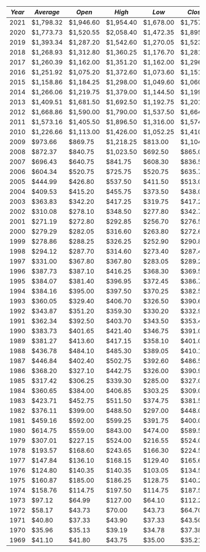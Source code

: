 |*Year*|*Average*|*Open*|*High*|*Low*|*Close*|*Change*|
| --- | --- | --- | --- | --- | --- | --- |
| 2021 | $1,798.32 | $1,946.60 | $1,954.40 | $1,678.00 | $1,757.40 | -7.27% |
| 2020 | $1,773.73 | $1,520.55 | $2,058.40 | $1,472.35 | $1,895.10 | 24.43% |
| 2019 | $1,393.34 | $1,287.20 | $1,542.60 | $1,270.05 | $1,523.00 | 18.83% |
| 2018 | $1,268.93 | $1,312.80 | $1,360.25 | $1,176.70 | $1,281.65 | -1.15% |
| 2017 | $1,260.39 | $1,162.00 | $1,351.20 | $1,162.00 | $1,296.50 | 12.57% |
| 2016 | $1,251.92 | $1,075.20 | $1,372.60 | $1,073.60 | $1,151.70 | 8.63% |
| 2015 | $1,158.86 | $1,184.25 | $1,298.00 | $1,049.60 | $1,060.20 | -11.59% |
| 2014 | $1,266.06 | $1,219.75 | $1,379.00 | $1,144.50 | $1,199.25 | -0.19% |
| 2013 | $1,409.51 | $1,681.50 | $1,692.50 | $1,192.75 | $1,201.50 | -27.79% |
| 2012 | $1,668.86 | $1,590.00 | $1,790.00 | $1,537.50 | $1,664.00 | 5.68% |
| 2011 | $1,573.16 | $1,405.50 | $1,896.50 | $1,316.00 | $1,574.50 | 11.65% |
| 2010 | $1,226.66 | $1,113.00 | $1,426.00 | $1,052.25 | $1,410.25 | 27.74% |
| 2009 | $973.66 | $869.75 | $1,218.25 | $813.00 | $1,104.00 | 27.63% |
| 2008 | $872.37 | $840.75 | $1,023.50 | $692.50 | $865.00 | 3.41% |
| 2007 | $696.43 | $640.75 | $841.75 | $608.30 | $836.50 | 31.59% |
| 2006 | $604.34 | $520.75 | $725.75 | $520.75 | $635.70 | 23.92% |
| 2005 | $444.99 | $426.80 | $537.50 | $411.50 | $513.00 | 17.12% |
| 2004 | $409.53 | $415.20 | $455.75 | $373.50 | $438.00 | 4.97% |
| 2003 | $363.83 | $342.20 | $417.25 | $319.75 | $417.25 | 21.74% |
| 2002 | $310.08 | $278.10 | $348.50 | $277.80 | $342.75 | 23.96% |
| 2001 | $271.19 | $272.80 | $292.85 | $256.70 | $276.50 | 1.41% |
| 2000 | $279.29 | $282.05 | $316.60 | $263.80 | $272.65 | -6.26% |
| 1999 | $278.86 | $288.25 | $326.25 | $252.90 | $290.85 | 1.18% |
| 1998 | $294.12 | $287.70 | $314.60 | $273.40 | $287.45 | -0.61% |
| 1997 | $331.00 | $367.80 | $367.80 | $283.05 | $289.20 | -21.74% |
| 1996 | $387.73 | $387.10 | $416.25 | $368.30 | $369.55 | -4.43% |
| 1995 | $384.07 | $381.40 | $396.95 | $372.45 | $386.70 | 1.10% |
| 1994 | $384.16 | $395.00 | $397.50 | $370.25 | $382.50 | -2.09% |
| 1993 | $360.05 | $329.40 | $406.70 | $326.50 | $390.65 | 17.35% |
| 1992 | $343.87 | $351.20 | $359.30 | $330.20 | $332.90 | -5.80% |
| 1991 | $362.34 | $392.50 | $403.70 | $343.50 | $353.40 | -9.62% |
| 1990 | $383.73 | $401.65 | $421.40 | $346.75 | $391.00 | -2.49% |
| 1989 | $381.27 | $413.60 | $417.15 | $358.10 | $401.00 | -2.23% |
| 1988 | $436.78 | $484.10 | $485.30 | $389.05 | $410.15 | -15.69% |
| 1987 | $446.84 | $402.40 | $502.75 | $392.60 | $486.50 | 24.46% |
| 1986 | $368.20 | $327.10 | $442.75 | $326.00 | $390.90 | 19.54% |
| 1985 | $317.42 | $306.25 | $339.30 | $285.00 | $327.00 | 5.83% |
| 1984 | $360.65 | $384.00 | $406.85 | $303.25 | $309.00 | -19.00% |
| 1983 | $423.71 | $452.75 | $511.50 | $374.75 | $381.50 | -14.84% |
| 1982 | $376.11 | $399.00 | $488.50 | $297.00 | $448.00 | 12.00% |
| 1981 | $459.16 | $592.00 | $599.25 | $391.75 | $400.00 | -32.15% |
| 1980 | $614.75 | $559.00 | $843.00 | $474.00 | $589.50 | 12.50% |
| 1979 | $307.01 | $227.15 | $524.00 | $216.55 | $524.00 | 133.41% |
| 1978 | $193.57 | $168.60 | $243.65 | $166.30 | $224.50 | 35.57% |
| 1977 | $147.84 | $136.10 | $168.15 | $129.40 | $165.60 | 23.08% |
| 1976 | $124.80 | $140.35 | $140.35 | $103.05 | $134.55 | -4.06% |
| 1975 | $160.87 | $185.00 | $186.25 | $128.75 | $140.25 | -25.20% |
| 1974 | $158.76 | $114.75 | $197.50 | $114.75 | $187.50 | 67.04% |
| 1973 | $97.12 | $64.99 | $127.00 | $64.10 | $112.25 | 73.49% |
| 1972 | $58.17 | $43.73 | $70.00 | $43.73 | $64.70 | 48.74% |
| 1971 | $40.80 | $37.33 | $43.90 | $37.33 | $43.50 | 16.37% |
| 1970 | $35.96 | $35.13 | $39.19 | $34.78 | $37.38 | 6.16% |
| 1969 | $41.10 | $41.80 | $43.75 | $35.00 | $35.21 | -16.07% |

